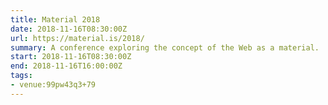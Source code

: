 ```yaml
---
title: Material 2018
date: 2018-11-16T08:30:00Z
url: https://material.is/2018/
summary: A conference exploring the concept of the Web as a material.
start: 2018-11-16T08:30:00Z
end: 2018-11-16T16:00:00Z
tags:
- venue:99pw43q3+79
---
```

